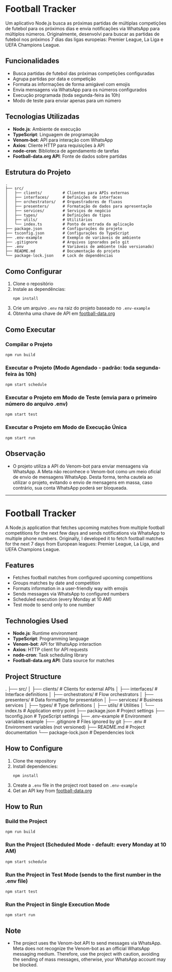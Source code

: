 # Football Tracker

Um aplicativo Node.js busca as próximas partidas de múltiplas competições de futebol para os próximos dias e envia notificações via WhatsApp para múltiplos números. Originalmente, desenvolvi para buscar as partidas de futebol nos próximos 7 dias das ligas europeias: Premier League, La Liga e UEFA Champions League.

## Funcionalidades

- Busca partidas de futebol das próximas competições configuradas
- Agrupa partidas por data e competição
- Formata as informações de forma amigável com emojis
- Envia mensagens via WhatsApp para os números configurados
- Execução programada (toda segunda-feira às 10h)
- Modo de teste para enviar apenas para um número

## Tecnologias Utilizadas

- **Node.js**: Ambiente de execução
- **TypeScript**: Linguagem de programação
- **Venom-bot**: API para interação com WhatsApp
- **Axios**: Cliente HTTP para requisições à API
- **node-cron**: Biblioteca de agendamento de tarefas
- **Football-data.org API**: Fonte de dados sobre partidas

## Estrutura do Projeto

```
.
├── src/
│   ├── clients/         # Clientes para APIs externas
│   ├── interfaces/      # Definições de interfaces
│   ├── orchestrators/   # Orquestradores de fluxos
│   ├── presenters/      # Formatação de dados para apresentação
│   ├── services/        # Serviços de negócio
│   ├── types/           # Definições de tipos
│   ├── utils/           # Utilitários
│   └── index.ts         # Ponto de entrada da aplicação
├── package.json         # Configurações do projeto
├── tsconfig.json        # Configurações do TypeScript
├── .env-example         # Exemplo de variáveis de ambiente
├── .gitignore           # Arquivos ignorados pelo git
├── .env                 # Variáveis de ambiente (não versionado)
├── README.md            # Documentação do projeto
└── package-lock.json    # Lock de dependências
```

## Como Configurar

1. Clone o repositório
2. Instale as dependências:
   ```
   npm install
   ```
3. Crie um arquivo `.env` na raiz do projeto baseado no `.env-example`
4. Obtenha uma chave de API em [football-data.org](https://www.football-data.org/client/register)

## Como Executar

### Compilar o Projeto

```
npm run build
```

### Executar o Projeto (Modo Agendado - padrão: toda segunda-feira às 10h)

```
npm start schedule
```

### Executar o Projeto em Modo de Teste (envia para o primeiro número do arquivo .env)

```
npm start test
```

### Executar o Projeto em Modo de Execução Única

```
npm start run
```

## Observação

- O projeto utiliza a API do Venom-bot para enviar mensagens via WhatsApp. A Meta não reconhece o Venom-bot como um meio oficial de envio de mensagens WhatsApp. Desta forma, tenha cautela ao utilizar o projeto, evitando o envio de mensagens em massa, caso contrário, sua conta WhatsApp poderá ser bloqueada.

---

# Football Tracker

A Node.js application that fetches upcoming matches from multiple football competitions for the next few days and sends notifications via WhatsApp to multiple phone numbers. Originally, I developed it to fetch football matches for the next 7 days from European leagues: Premier League, La Liga, and UEFA Champions League.

## Features

- Fetches football matches from configured upcoming competitions
- Groups matches by date and competition
- Formats information in a user-friendly way with emojis
- Sends messages via WhatsApp to configured numbers
- Scheduled execution (every Monday at 10 AM)
- Test mode to send only to one number

## Technologies Used

- **Node.js**: Runtime environment
- **TypeScript**: Programming language
- **Venom-bot**: API for WhatsApp interaction
- **Axios**: HTTP client for API requests
- **node-cron**: Task scheduling library
- **Football-data.org API**: Data source for matches

## Project Structure

.
├── src/
│ ├── clients/ # Clients for external APIs
│ ├── interfaces/ # Interface definitions
│ ├── orchestrators/ # Flow orchestrators
│ ├── presenters/ # Data formatting for presentation
│ ├── services/ # Business services
│ ├── types/ # Type definitions
│ ├── utils/ # Utilities
│ └── index.ts # Application entry point
├── package.json # Project settings
├── tsconfig.json # TypeScript settings
├── .env-example # Environment variables example
├── .gitignore # Files ignored by git
├── .env # Environment variables (not versioned)
├── README.md # Project documentation
└── package-lock.json # Dependencies lock


## How to Configure

1. Clone the repository
2. Install dependencies:
   ```
   npm install
   ```
3. Create a `.env` file in the project root based on `.env-example`
4. Get an API key from [football-data.org](https://www.football-data.org/client/register)

## How to Run

### Build the Project

```
npm run build
```

### Run the Project (Scheduled Mode - default: every Monday at 10 AM)

```
npm start schedule
```

### Run the Project in Test Mode (sends to the first number in the .env file)

```
npm start test
```

### Run the Project in Single Execution Mode

```
npm start run
```

## Note

- The project uses the Venom-bot API to send messages via WhatsApp. Meta does not recognize the Venom-bot as an official WhatsApp messaging medium. Therefore, use the project with caution, avoiding the sending of mass messages, otherwise, your WhatsApp account may be blocked.
